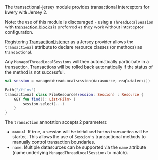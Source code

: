 The transactional-jersey module provides transactional interceptors for kwery with Jersey 2.

Note: the use of this module is discouraged - using a `ThreadLocalSession` with
[transaction blocks](../core#transactions) is preferred as they work without interceptor
configuration.

Registering [TransactionListener](src/main/kotlin/com/github/andrewoma/kwery/transactional/jersey/transactional.kt)
as a Jersey provider allows the `transactional` attribute to declare resource classes (or methods) as transactional.

Any `ManagedThreadLocalSessions` will then automatically participate in a transaction. Transactions will
be rolled back automatically if the status of the method is not successful.
 
```kotlin
val session = ManagedThreadLocalSession(dataSource, HsqlDialect())

Path("/films")
transactional class FilmResource(session: Session) : Resource {
    GET fun find(): List<Film> {
        session.select(...)
    }
}
```

The `transaction` annotation accepts 2 parameters:
- `manual`. If true, a session will be initialised but no transaction will be started. This allows the use
of `Session's` transactional methods to manually control transaction boundaries.
- `name`. Multiple datasources can be supported via the `name` attribute (name underlying `ManagedThreadLocalSessions` to match).